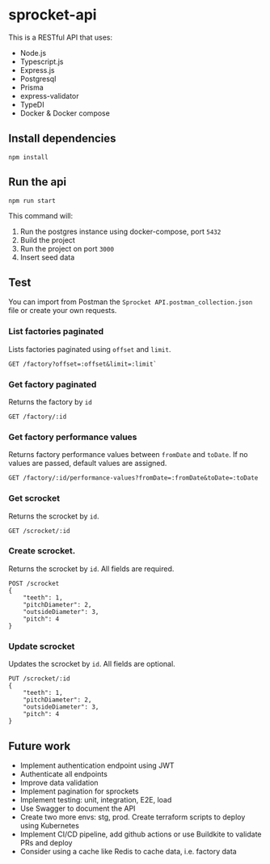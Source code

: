 # sprocket-api
This is a RESTful API that uses:

- Node.js
- Typescript.js
- Express.js
- Postgresql
- Prisma 
- express-validator
- TypeDI
- Docker & Docker compose

## Install dependencies
```
npm install
```

## Run the api 
```
npm run start
```
This command will:
1. Run the postgres instance using docker-compose, port `5432`
2. Build the project
3. Run the project on port `3000`
4. Insert seed data

## Test

You can import from Postman the `Sprocket API.postman_collection.json` file or create your own requests.

### List factories paginated
Lists factories paginated using `offset` and `limit`.
```
GET /factory?offset=:offset&limit=:limit`
```

### Get factory paginated
Returns the factory by `id`
```
GET /factory/:id
```

### Get factory performance values
Returns factory performance values between `fromDate` and `toDate`. If no values are passed, default values are assigned.
```
GET /factory/:id/performance-values?fromDate=:fromDate&toDate=:toDate
```


### Get scrocket
Returns the scrocket by `id`.
```
GET /scrocket/:id
```

### Create scrocket. 
Returns the scrocket by `id`. All fields are required.
```
POST /scrocket
{
	"teeth": 1,
    "pitchDiameter": 2,
    "outsideDiameter": 3,
    "pitch": 4
}
```

### Update scrocket
Updates the scrocket by `id`. All fields are optional.
```
PUT /scrocket/:id
{
	"teeth": 1,
    "pitchDiameter": 2,
    "outsideDiameter": 3,
    "pitch": 4
}
```


## Future work 
- Implement authentication endpoint using JWT
- Authenticate all endpoints
- Improve data validation
- Implement pagination for sprockets
- Implement testing: unit, integration, E2E, load
- Use Swagger to document the API
- Create two more envs: stg, prod. Create terraform scripts to deploy using Kubernetes
- Implement CI/CD pipeline, add github actions or use Buildkite to validate PRs and deploy
- Consider using a cache like Redis to cache data, i.e. factory data